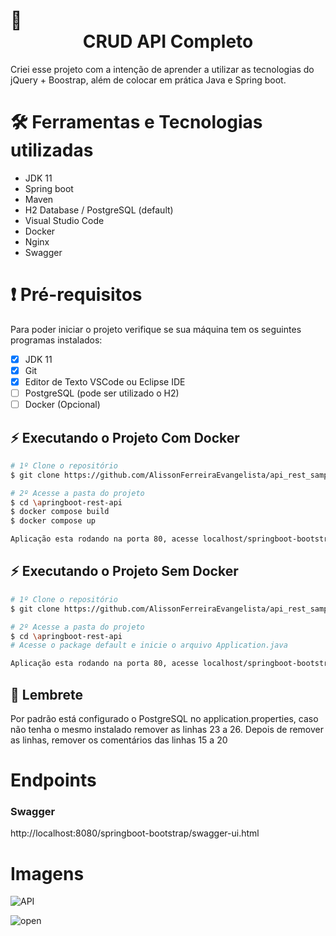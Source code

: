 # :dart: <center> CRUD API Completo </center>

Criei esse projeto com a intenção de aprender a utilizar as tecnologias do jQuery + Boostrap, além de colocar em prática Java e Spring boot.

# 🛠 Ferramentas e Tecnologias utilizadas

 - JDK 11
 - Spring boot
 - Maven
 - H2 Database / PostgreSQL (default)
 - Visual Studio Code
 - Docker
 - Nginx
 - Swagger
 
# :exclamation: Pré-requisitos

Para poder iniciar o projeto verifique se sua máquina tem os seguintes programas instalados:

- [X] JDK 11
- [X] Git
- [X] Editor de Texto VSCode ou Eclipse IDE
- [ ] PostgreSQL (pode ser utilizado o H2)
- [ ] Docker (Opcional)

##  :zap: Executando o Projeto Com Docker

```bash
# 1º Clone o repositório
$ git clone https://github.com/AlissonFerreiraEvangelista/api_rest_sample.git

# 2º Acesse a pasta do projeto
$ cd \apringboot-rest-api
$ docker compose build
$ docker compose up

Aplicação esta rodando na porta 80, acesse localhost/springboot-bootstrap
```
##  :zap: Executando o Projeto Sem Docker

```bash
# 1º Clone o repositório
$ git clone https://github.com/AlissonFerreiraEvangelista/api_rest_sample.git

# 2º Acesse a pasta do projeto
$ cd \apringboot-rest-api
# Acesse o package default e inicie o arquivo Application.java

Aplicação esta rodando na porta 80, acesse localhost/springboot-bootstrap
```
## :no_entry_sign: Lembrete
Por padrão está configurado o PostgreSQL no application.properties, caso não tenha o mesmo instalado remover as linhas 23 a 26.
Depois de remover as linhas, remover os comentários das linhas 15 a 20

# Endpoints
### Swagger
http://localhost:8080/springboot-bootstrap/swagger-ui.html




# Imagens

![API](https://user-images.githubusercontent.com/82222646/207737422-6dc2f429-9305-4116-bb71-7bd78ca993c6.PNG)

![open](https://user-images.githubusercontent.com/82222646/208738589-94d90231-ef7a-4a7c-bf13-16e157845364.PNG)

